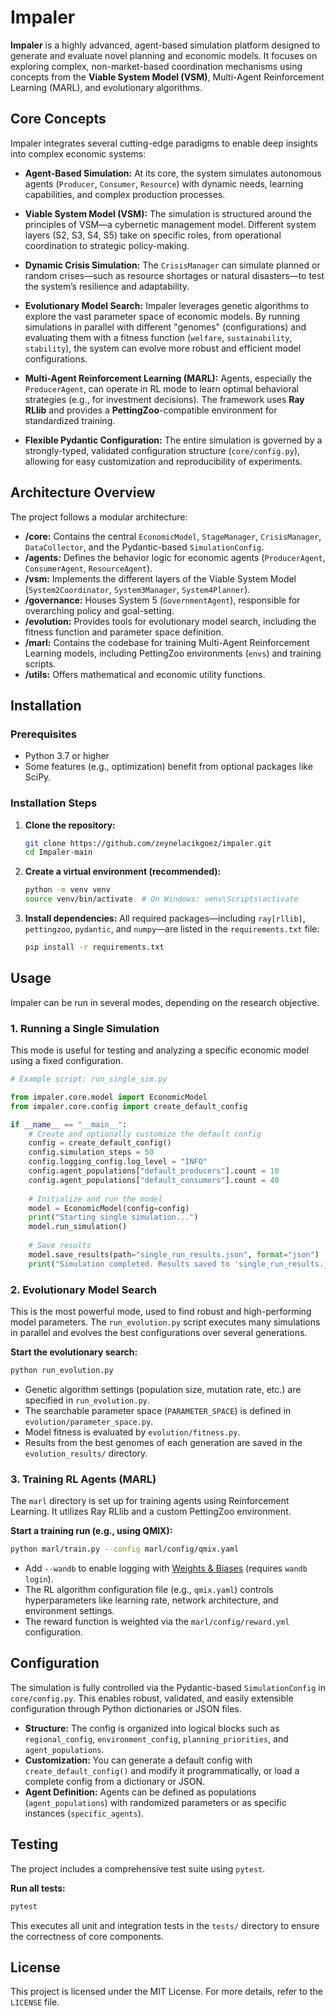 # Impaler

**Impaler** is a highly advanced, agent-based simulation platform designed to generate and evaluate novel planning and economic models. It focuses on exploring complex, non-market-based coordination mechanisms using concepts from the **Viable System Model (VSM)**, Multi-Agent Reinforcement Learning (MARL), and evolutionary algorithms.

## Core Concepts

Impaler integrates several cutting-edge paradigms to enable deep insights into complex economic systems:

* **Agent-Based Simulation:** At its core, the system simulates autonomous agents (`Producer`, `Consumer`, `Resource`) with dynamic needs, learning capabilities, and complex production processes.

* **Viable System Model (VSM):** The simulation is structured around the principles of VSM—a cybernetic management model. Different system layers (S2, S3, S4, S5) take on specific roles, from operational coordination to strategic policy-making.

* **Dynamic Crisis Simulation:** The `CrisisManager` can simulate planned or random crises—such as resource shortages or natural disasters—to test the system’s resilience and adaptability.

* **Evolutionary Model Search:** Impaler leverages genetic algorithms to explore the vast parameter space of economic models. By running simulations in parallel with different "genomes" (configurations) and evaluating them with a fitness function (`welfare`, `sustainability`, `stability`), the system can evolve more robust and efficient model configurations.

* **Multi-Agent Reinforcement Learning (MARL):** Agents, especially the `ProducerAgent`, can operate in RL mode to learn optimal behavioral strategies (e.g., for investment decisions). The framework uses **Ray RLlib** and provides a **PettingZoo**-compatible environment for standardized training.

* **Flexible Pydantic Configuration:** The entire simulation is governed by a strongly-typed, validated configuration structure (`core/config.py`), allowing for easy customization and reproducibility of experiments.

## Architecture Overview

The project follows a modular architecture:

* **/core:** Contains the central `EconomicModel`, `StageManager`, `CrisisManager`, `DataCollector`, and the Pydantic-based `SimulationConfig`.
* **/agents:** Defines the behavior logic for economic agents (`ProducerAgent`, `ConsumerAgent`, `ResourceAgent`).
* **/vsm:** Implements the different layers of the Viable System Model (`System2Coordinator`, `System3Manager`, `System4Planner`).
* **/governance:** Houses System 5 (`GovernmentAgent`), responsible for overarching policy and goal-setting.
* **/evolution:** Provides tools for evolutionary model search, including the fitness function and parameter space definition.
* **/marl:** Contains the codebase for training Multi-Agent Reinforcement Learning models, including PettingZoo environments (`envs`) and training scripts.
* **/utils:** Offers mathematical and economic utility functions.

## Installation

### Prerequisites

* Python 3.7 or higher
* Some features (e.g., optimization) benefit from optional packages like SciPy.

### Installation Steps

1. **Clone the repository:**

   ```bash
   git clone https://github.com/zeynelacikgoez/impaler.git
   cd Impaler-main
   ```

2. **Create a virtual environment (recommended):**

   ```bash
   python -m venv venv
   source venv/bin/activate  # On Windows: venv\Scripts\activate
   ```

3. **Install dependencies:**
   All required packages—including `ray[rllib]`, `pettingzoo`, `pydantic`, and `numpy`—are listed in the `requirements.txt` file:

   ```bash
   pip install -r requirements.txt
   ```

## Usage

Impaler can be run in several modes, depending on the research objective.

### 1. Running a Single Simulation

This mode is useful for testing and analyzing a specific economic model using a fixed configuration.

```python
# Example script: run_single_sim.py

from impaler.core.model import EconomicModel
from impaler.core.config import create_default_config

if __name__ == "__main__":
    # Create and optionally customize the default config
    config = create_default_config()
    config.simulation_steps = 50
    config.logging_config.log_level = "INFO"
    config.agent_populations["default_producers"].count = 10
    config.agent_populations["default_consumers"].count = 40
    
    # Initialize and run the model
    model = EconomicModel(config=config)
    print("Starting single simulation...")
    model.run_simulation()
    
    # Save results
    model.save_results(path="single_run_results.json", format="json")
    print("Simulation completed. Results saved to 'single_run_results.json'.")
```

### 2. Evolutionary Model Search

This is the most powerful mode, used to find robust and high-performing model parameters. The `run_evolution.py` script executes many simulations in parallel and evolves the best configurations over several generations.

**Start the evolutionary search:**

```bash
python run_evolution.py
```

* Genetic algorithm settings (population size, mutation rate, etc.) are specified in `run_evolution.py`.
* The searchable parameter space (`PARAMETER_SPACE`) is defined in `evolution/parameter_space.py`.
* Model fitness is evaluated by `evolution/fitness.py`.
* Results from the best genomes of each generation are saved in the `evolution_results/` directory.

### 3. Training RL Agents (MARL)

The `marl` directory is set up for training agents using Reinforcement Learning. It utilizes Ray RLlib and a custom PettingZoo environment.

**Start a training run (e.g., using QMIX):**

```bash
python marl/train.py --config marl/config/qmix.yaml
```

* Add `--wandb` to enable logging with [Weights & Biases](https://wandb.ai/) (requires `wandb login`).
* The RL algorithm configuration file (e.g., `qmix.yaml`) controls hyperparameters like learning rate, network architecture, and environment settings.
* The reward function is weighted via the `marl/config/reward.yml` configuration.

## Configuration

The simulation is fully controlled via the Pydantic-based `SimulationConfig` in `core/config.py`. This enables robust, validated, and easily extensible configuration through Python dictionaries or JSON files.

* **Structure:** The config is organized into logical blocks such as `regional_config`, `environment_config`, `planning_priorities`, and `agent_populations`.
* **Customization:** You can generate a default config with `create_default_config()` and modify it programmatically, or load a complete config from a dictionary or JSON.
* **Agent Definition:** Agents can be defined as populations (`agent_populations`) with randomized parameters or as specific instances (`specific_agents`).

## Testing

The project includes a comprehensive test suite using `pytest`.

**Run all tests:**

```bash
pytest
```

This executes all unit and integration tests in the `tests/` directory to ensure the correctness of core components.

## License

This project is licensed under the MIT License. For more details, refer to the `LICENSE` file.